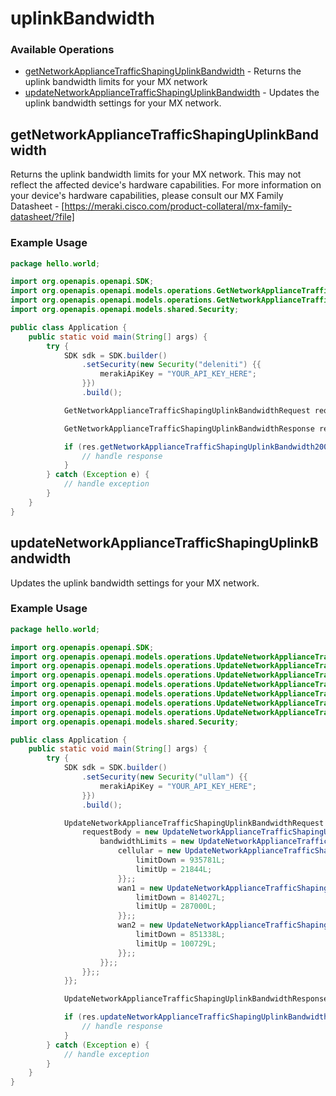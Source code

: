 # uplinkBandwidth

### Available Operations

* [getNetworkApplianceTrafficShapingUplinkBandwidth](#getnetworkappliancetrafficshapinguplinkbandwidth) - Returns the uplink bandwidth limits for your MX network
* [updateNetworkApplianceTrafficShapingUplinkBandwidth](#updatenetworkappliancetrafficshapinguplinkbandwidth) - Updates the uplink bandwidth settings for your MX network.

## getNetworkApplianceTrafficShapingUplinkBandwidth

Returns the uplink bandwidth limits for your MX network. This may not reflect the affected device's hardware capabilities.  For more information on your device's hardware capabilities, please consult our MX Family Datasheet - [https://meraki.cisco.com/product-collateral/mx-family-datasheet/?file]

### Example Usage

```java
package hello.world;

import org.openapis.openapi.SDK;
import org.openapis.openapi.models.operations.GetNetworkApplianceTrafficShapingUplinkBandwidthRequest;
import org.openapis.openapi.models.operations.GetNetworkApplianceTrafficShapingUplinkBandwidthResponse;
import org.openapis.openapi.models.shared.Security;

public class Application {
    public static void main(String[] args) {
        try {
            SDK sdk = SDK.builder()
                .setSecurity(new Security("deleniti") {{
                    merakiApiKey = "YOUR_API_KEY_HERE";
                }})
                .build();

            GetNetworkApplianceTrafficShapingUplinkBandwidthRequest req = new GetNetworkApplianceTrafficShapingUplinkBandwidthRequest("ab");            

            GetNetworkApplianceTrafficShapingUplinkBandwidthResponse res = sdk.uplinkBandwidth.getNetworkApplianceTrafficShapingUplinkBandwidth(req);

            if (res.getNetworkApplianceTrafficShapingUplinkBandwidth200ApplicationJSONObject != null) {
                // handle response
            }
        } catch (Exception e) {
            // handle exception
        }
    }
}
```

## updateNetworkApplianceTrafficShapingUplinkBandwidth

Updates the uplink bandwidth settings for your MX network.

### Example Usage

```java
package hello.world;

import org.openapis.openapi.SDK;
import org.openapis.openapi.models.operations.UpdateNetworkApplianceTrafficShapingUplinkBandwidthRequest;
import org.openapis.openapi.models.operations.UpdateNetworkApplianceTrafficShapingUplinkBandwidthRequestBody;
import org.openapis.openapi.models.operations.UpdateNetworkApplianceTrafficShapingUplinkBandwidthRequestBodyBandwidthLimits;
import org.openapis.openapi.models.operations.UpdateNetworkApplianceTrafficShapingUplinkBandwidthRequestBodyBandwidthLimitsCellular;
import org.openapis.openapi.models.operations.UpdateNetworkApplianceTrafficShapingUplinkBandwidthRequestBodyBandwidthLimitsWan1;
import org.openapis.openapi.models.operations.UpdateNetworkApplianceTrafficShapingUplinkBandwidthRequestBodyBandwidthLimitsWan2;
import org.openapis.openapi.models.operations.UpdateNetworkApplianceTrafficShapingUplinkBandwidthResponse;
import org.openapis.openapi.models.shared.Security;

public class Application {
    public static void main(String[] args) {
        try {
            SDK sdk = SDK.builder()
                .setSecurity(new Security("ullam") {{
                    merakiApiKey = "YOUR_API_KEY_HERE";
                }})
                .build();

            UpdateNetworkApplianceTrafficShapingUplinkBandwidthRequest req = new UpdateNetworkApplianceTrafficShapingUplinkBandwidthRequest("incidunt") {{
                requestBody = new UpdateNetworkApplianceTrafficShapingUplinkBandwidthRequestBody() {{
                    bandwidthLimits = new UpdateNetworkApplianceTrafficShapingUplinkBandwidthRequestBodyBandwidthLimits() {{
                        cellular = new UpdateNetworkApplianceTrafficShapingUplinkBandwidthRequestBodyBandwidthLimitsCellular() {{
                            limitDown = 935781L;
                            limitUp = 21844L;
                        }};;
                        wan1 = new UpdateNetworkApplianceTrafficShapingUplinkBandwidthRequestBodyBandwidthLimitsWan1() {{
                            limitDown = 814027L;
                            limitUp = 287000L;
                        }};;
                        wan2 = new UpdateNetworkApplianceTrafficShapingUplinkBandwidthRequestBodyBandwidthLimitsWan2() {{
                            limitDown = 851338L;
                            limitUp = 100729L;
                        }};;
                    }};;
                }};;
            }};            

            UpdateNetworkApplianceTrafficShapingUplinkBandwidthResponse res = sdk.uplinkBandwidth.updateNetworkApplianceTrafficShapingUplinkBandwidth(req);

            if (res.updateNetworkApplianceTrafficShapingUplinkBandwidth200ApplicationJSONObject != null) {
                // handle response
            }
        } catch (Exception e) {
            // handle exception
        }
    }
}
```
